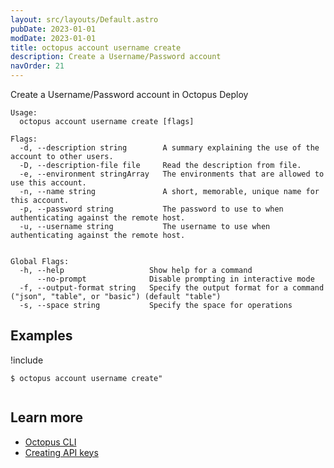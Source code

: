 ```yaml
---
layout: src/layouts/Default.astro
pubDate: 2023-01-01
modDate: 2023-01-01
title: octopus account username create
description: Create a Username/Password account
navOrder: 21
---
```


Create a Username/Password account in Octopus Deploy


```
Usage:
  octopus account username create [flags]

Flags:
  -d, --description string        A summary explaining the use of the account to other users.
  -D, --description-file file     Read the description from file.
  -e, --environment stringArray   The environments that are allowed to use this account.
  -n, --name string               A short, memorable, unique name for this account.
  -p, --password string           The password to use to when authenticating against the remote host.
  -u, --username string           The username to use when authenticating against the remote host.


Global Flags:
  -h, --help                   Show help for a command
      --no-prompt              Disable prompting in interactive mode
  -f, --output-format string   Specify the output format for a command ("json", "table", or "basic") (default "table")
  -s, --space string           Specify the space for operations

```

## Examples

!include <samples-instance>


```
$ octopus account username create"


```

## Learn more

- [Octopus CLI](/docs/octopus-rest-api/cli/)
- [Creating API keys](/docs/octopus-rest-api/how-to-create-an-api-key/)